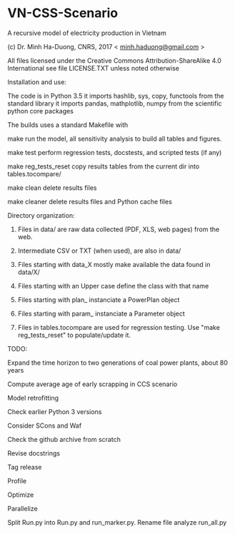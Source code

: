 # VN-CSS-Scenario
A recursive model of electricity production in Vietnam

(c) Dr. Minh Ha-Duong, CNRS, 2017  < minh.haduong@gmail.com >

All files licensed under the  Creative Commons Attribution-ShareAlike 4.0 International
see file LICENSE.TXT unless noted otherwise


Installation and use:

 The code is in Python 3.5
it imports  hashlib, sys, copy, functools  from the standard library
it imports  pandas, mathplotlib, numpy  from the scientific python core packages

The builds uses a standard  Makefile  with

  make         run the model, all sensitivity analysis to build all tables and figures.

  make test    perform regression tests, docstests, and scripted tests (if any)

  make reg_tests_reset   copy results tables from the current dir into tables.tocompare/

  make clean   delete results files

  make cleaner delete results files and Python cache files


Directory organization:

1. Files in data/ are raw data collected (PDF, XLS, web pages) from the web.

2. Intermediate CSV or TXT (when used), are also in data/

3. Files starting with data_X mostly make available the data found in data/X/

4. Files starting with an Upper case define the class with that name

5. Files starting with plan_ instanciate a PowerPlan object

6. Files starting with param_ instanciate a Parameter object

7. Files in  tables.tocompare are used for regression testing. Use "make reg_tests_reset" to populate/update it.


TODO:

Expand the time horizon to two generations of coal power plants, about 80 years

Compute average age of early scrapping in CCS scenario 

Model retrofitting

Check earlier Python 3 versions

Consider SCons and Waf

Check the github archive from scratch

Revise docstrings

Tag release

Profile

Optimize

Parallelize

Split  Run.py  into Run.py  and  run_marker.py. Rename file analyze  run_all.py
